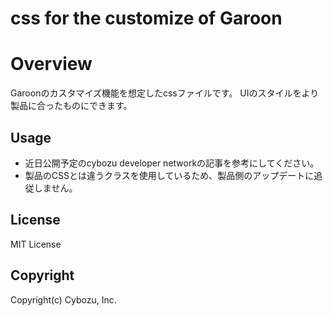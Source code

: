 css for the customize of Garoon
==============
# Overview
Garoonのカスタマイズ機能を想定したcssファイルです。
UIのスタイルをより製品に合ったものにできます。

## Usage
* 近日公開予定のcybozu developer networkの記事を参考にしてください。
* 製品のCSSとは違うクラスを使用しているため、製品側のアップデートに追従しません。

## License
MIT License

## Copyright
Copyright(c) Cybozu, Inc.
